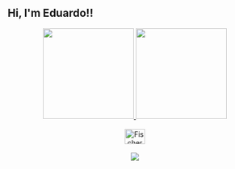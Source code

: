 ## Hi, I'm Eduardo!!
<div align="center">
  <a href="https://github.com/EduardoFischerFilho">
  <img height="180em" src="https://github-readme-stats.vercel.app/api?username=EduardoFischerFilho&show_icons=true&theme=dracula&include_all_commits=true&count_private=true"/>
  <img height="180em" src="https://github-readme-stats.vercel.app/api/top-langs/?username=EduardoFischerFilho&layout=compact&langs_count=7&theme=dracula"/>
</div>

<div align="center" style="display: inline_block"><br>
  <img align="center" alt="Fischer" height="30" width="40" src="<endereço da imagem>">
 </div>
<div align="center" style="display: inline_block"><br> 
   <a href="eduardofischerfilho" target="_blank"><img src="https://img.shields.io/badge/-Instagram-%23E4405F?style=for-the-badge&logo=instagram&logoColor=white" target="_blank"></a>
</div>
